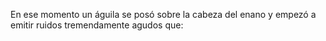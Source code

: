 En ese momento un águila se posó sobre la cabeza del enano y empezó a emitir ruidos tremendamente agudos que:
